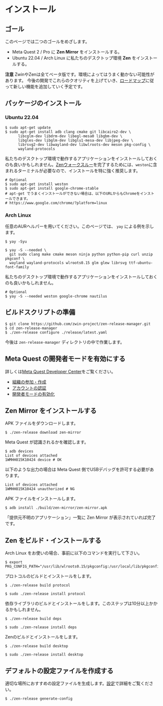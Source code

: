 # インストール

## ゴール

このページでは二つのゴールをめざします。

- Meta Quest 2 / Pro に **Zen Mirror** をインストールする。
- Ubuntu 22.04 / Arch Linux に私たちのデスクトップ環境 **Zen** をインストールする。

<!-- TODO: Link to the description of Zen and Zen Mirror -->

**注意**
ZwinやZenは全てベータ版です。環境によってはうまく動かない可能性があります。
今後の開発でこれらのクオリティを上げていき、[ロードマップ](/ja/roadmap)に従って新しい機能を追加していく予定です。

## パッケージのインストール

### Ubuntu 22.04

```shell
$ sudo apt-get update
$ sudo apt-get install adb clang cmake git libcairo2-dev \
      libcglm-dev libdrm-dev libegl-mesa0 libgbm-dev \
      libgles-dev libglm-dev libglu1-mesa-dev libjpeg-dev \
      librsvg2-dev libwayland-dev libwlroots-dev meson pkg-config \
      wayland-protocols
```

私たちのデスクトップ環境で動作するアプリケーションをインストールしておくのも良いかもしれません。[Zenウォークスルー](/ja/getting_started/zen_walkthrough)を完了するためには、`weston`に含まれるターミナルが必要なので、インストールを特に強く推奨します。

```shell
# Optional
$ sudo apt-get install weston
$ sudo apt-get install google-chrome-stable
# apt-get でうまくインストールができない場合は、以下のURLからもChromeをインストールできます。
# https://www.google.com/chrome/?platform=linux
```

### Arch Linux

任意のAURヘルパーを用いてください。このページでは、 `yay` による例を示します。

```shell
$ yay -Syu
```

```shell
$ yay -S --needed \
  git sudo clang make cmake meson ninja python python-pip curl unzip pkgconf \
  wayland wayland-protocols wlroots0.15 glm glew librsvg ttf-ubuntu-font-family
```

私たちのデスクトップ環境で動作するアプリケーションをインストールしておくのも良いかもしれません。

```shell
# Optional
$ yay -S --needed weston google-chrome nautilus
```

## ビルドスクリプトの準備

```shell
$ git clone https://github.com/zwin-project/zen-release-manager.git
$ cd zen-release-manager
$ ./zen-release configure ./release/latest.yaml
```

今後は `zen-release-manager` ディレクトリの中で作業します。

## Meta Quest の開発者モードを有効にする

詳しくは[Meta Quest Developer Center](https://developer.oculus.com/documentation/native/android/mobile-device-setup/ "デバイスの設定")をご覧ください。

- [組織の参加・作成](https://developer.oculus.com/documentation/native/android/mobile-device-setup/#joining-or-creating-an-organization)
- [アカウントの認証](https://developer.oculus.com/documentation/native/android/mobile-device-setup/#verify-your-account)
- [開発者モードの有効化](https://developer.oculus.com/documentation/native/android/mobile-device-setup/#enable-developer-mode)


## Zen Mirror をインストールする

APK ファイルをダウンロードします。

```shell
$ ./zen-release download zen-mirror
```

Meta Quest が認識されるかを確認します。

```shell
$ adb devices
List of devices attached
1WMHH815K10424 device # OK
```

以下のような出力の場合は Meta Quest 側でUSBデバッグを許可する必要があります。

```shell
List of devices attached
1WMHH815K10424 unauthorized # NG
```

APK ファイルをインストールします。

```shell
$ adb install ./build/zen-mirror/zen-mirror.apk
```

「提供元不明のアプリケーション」一覧に Zen Mirror が表示されていれば完了です。

## Zen をビルド・インストールする

Arch Linux をお使いの場合、事前に以下のコマンドを実行して下さい。

```shell
$ export PKG_CONFIG_PATH="/usr/lib/wlroots0.15/pkgconfig:/usr/local/lib/pkgconfig:/usr/local/lib64/pkgconfig:${PKG_CONFIG_PATH}"
```

プロトコルのビルドとインストールをします。

```shell
$ ./zen-release build protocol
```

```shell
$ sudo ./zen-release install protocol
```

依存ライブラリのビルドとインストールをします。このステップは10分以上かかるかもしれません。

```shell
$ ./zen-release build deps
```

```shell
$ sudo ./zen-release install deps
```

Zenのビルドとインストールをします。

```shell
$ ./zen-release build desktop
```

```shell
$ sudo ./zen-release install desktop
```

## デフォルトの設定ファイルを作成する

適切な場所におすすめの設定ファイルを生成します。[設定](/ja/getting_started/configuration)で詳細をご覧ください。

```shell
$ ./zen-release generate-config
```
